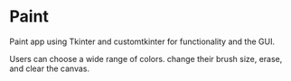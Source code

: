 # Paint

Paint app using Tkinter and customtkinter for functionality and the GUI.

Users can choose a wide range of colors. change their brush size, erase, and clear the canvas.
